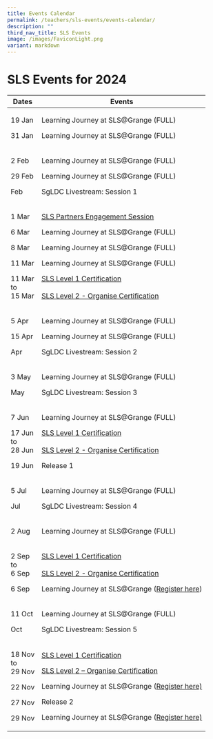 ```yaml
---
title: Events Calendar
permalink: /teachers/sls-events/events-calendar/
description: ""
third_nav_title: SLS Events
image: /images/FaviconLight.png
variant: markdown
---
```

<h1>SLS Events for 2024</h1>
<table>
    <thead>
        <tr>
            <th>Dates</th>
            <th>Events</th>
        </tr>
    </thead>
    <tbody>
        <tr>
            <!--1st column-->
            <td>
                <p>19 Jan</p>
                <p>31 Jan</p>
            </td>
            <!--2nd column-->
            <td>
                <p>Learning Journey at SLS@Grange (FULL)</p>
                <p>Learning Journey at SLS@Grange (FULL)</p>
            </td>
        </tr>
        <tr>
            <!--1st column-->
            <td>
                <p>2 Feb</p>
                <p>29 Feb</p>
                <p>Feb</p>
            </td>
            <!--2nd column-->
            <td>
                <p>Learning Journey at SLS@Grange (FULL)</p>
                <p>Learning Journey at SLS@Grange (FULL)</p>
                <p>SgLDC Livestream: Session 1</p>
            </td>
        </tr>
        <tr>
            <!--1st column-->
            <td>
                <p>1 Mar</p>
                <p>6 Mar</p>
                <p>8 Mar</p>
                <p>11 Mar</p>
                <p>11 Mar<br>to<br> 15 Mar</p>
            </td>
            <!--2nd column-->
            <td>
                <p><a target="_blank" href="/login-troubleshooting/get-help/get-help-from-your-school/">SLS Partners Engagement Session</a></p>
                <p>Learning Journey at SLS@Grange (FULL)</p>
                <p>Learning Journey at SLS@Grange (FULL)</p>
                <p>Learning Journey at SLS@Grange (FULL)</p>
                <p><a target="_blank" href="https://go.gov.sg/sls-level1-course">SLS Level 1 Certification</a><br><br><a rel="noopener noreferrer" target="_blank" href="https://go.gov.sg/sls-level2-course-organise">SLS Level 2 - Organise Certification</a></p>
            </td>
        </tr>
        <tr>
            <!--1st column-->
            <td>
                <p>5 Apr</p>
                <p>15 Apr</p>
                <p>Apr</p>
            </td>
            <!--2nd column-->
            <td>
                <p>Learning Journey at SLS@Grange (FULL)</p>
                <p>Learning Journey at SLS@Grange (FULL)</p>
                <p>SgLDC Livestream: Session 2</p>
            </td>
        </tr>
        <tr>
            <!--1st column-->
            <td>
                <p>3 May</p>
                <p>May</p>
            </td>
            <!--2nd column-->
            <td>
                <p>Learning Journey at SLS@Grange (FULL)&nbsp;</p>
                <p>SgLDC Livestream: Session 3</p>
            </td>
        </tr>
        <tr>
            <!--1st column-->
            <td>
                <p>7 Jun</p>
                <p>17 Jun<br>to<br> 28 Jun</p>
<p>19 Jun</p>
            </td>
            <td>
                <p>Learning Journey at SLS@Grange (FULL)</p>
                <p><a target="_blank" href="https://go.gov.sg/sls-level1-course">SLS Level 1 Certification</a><br><br><a rel="noopener noreferrer" target="_blank" href="https://go.gov.sg/sls-level2-course-organise">SLS Level 2 - Organise Certification</a></p>
<p>Release 1</p>
            </td>
        </tr>
        <tr>
            <!--1st column-->
            <td>
                <p>5 Jul</p>
                <p>Jul</p>
            </td>
            <!--2nd column-->
            <td>
                <p>Learning Journey at SLS@Grange (FULL)</p>
                <p>SgLDC Livestream: Session 4</p>
            </td>
        </tr>
        <tr>
            <!--1st column-->
            <td>
                <p>2 Aug</p>
            </td>
            <!--2nd column-->
            <td>
                <p>Learning Journey at SLS@Grange (FULL)</p>
            </td>
        </tr>
        <tr>
            <!--1st column-->
            <td>
                <p>2 Sep<br>to<br> 6 Sep</p>
                <p>6 Sep</p>
            </td>
            <!--2nd column-->
            <td>
                <p><a target="_blank" href="https://go.gov.sg/sls-level1-course">SLS Level 1 Certification</a><br><br><a rel="noopener noreferrer" target="_blank" href="https://go.gov.sg/sls-level2-course-organise">SLS Level 2 - Organise Certification</a></p>
                <p>Learning Journey at SLS@Grange (<a target="_blank" href="https://www.learning.moe.edu.sg/teachers/sls-events/visit-sls-grange/">Register here</a>)</p>
            </td>
        </tr>
        <tr>
            <!--1st column-->
            <td>
                <p>11 Oct</p>
                <p>Oct</p>
            </td>
            <!--2nd column-->
            <td>
                <p>Learning Journey at SLS@Grange (FULL)</p>
                <p>SgLDC Livestream: Session 5</p>
            </td>
        </tr>
        <tr>
            <!--1st column-->
            <td>
                <p>18 Nov<br>to<br> 29 Nov</p>
                <p>22 Nov</p>
                <p>27 Nov</p>
                <p>29 Nov</p>
            </td>
            <!--2nd column-->
            <td>
                <p><a target="_blank" href="https://go.gov.sg/sls-level1-course">SLS Level 1 Certification</a></p>
                <p><a target="_blank" href="https://go.gov.sg/sls-level2-course-organise">SLS Level 2 – Organise Certification</a></p>
                <p>Learning Journey at SLS@Grange (<a target="_blank" href="https://www.learning.moe.edu.sg/teachers/sls-events/visit-sls-grange/">Register here)</a></p>
                <p>Release 2</p>
                <p>Learning Journey at SLS@Grange (<a target="_blank" href="https://www.learning.moe.edu.sg/teachers/sls-events/visit-sls-grange/">Register here)</a></p>
            </td>
        </tr>
    </tbody>
</table>